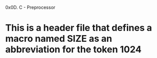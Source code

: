 0x0D. C - Preprocessor
# This is a header file that defines a macro named SIZE as an abbreviation for the token 1024
